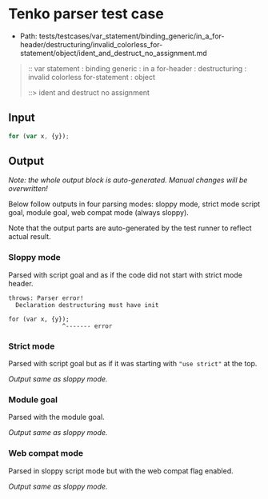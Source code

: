 # Tenko parser test case

- Path: tests/testcases/var_statement/binding_generic/in_a_for-header/destructuring/invalid_colorless_for-statement/object/ident_and_destruct_no_assignment.md

> :: var statement : binding generic : in a for-header : destructuring : invalid colorless for-statement : object
>
> ::> ident and destruct no assignment

## Input

`````js
for (var x, {y});
`````

## Output

_Note: the whole output block is auto-generated. Manual changes will be overwritten!_

Below follow outputs in four parsing modes: sloppy mode, strict mode script goal, module goal, web compat mode (always sloppy).

Note that the output parts are auto-generated by the test runner to reflect actual result.

### Sloppy mode

Parsed with script goal and as if the code did not start with strict mode header.

`````
throws: Parser error!
  Declaration destructuring must have init

for (var x, {y});
               ^------- error
`````

### Strict mode

Parsed with script goal but as if it was starting with `"use strict"` at the top.

_Output same as sloppy mode._

### Module goal

Parsed with the module goal.

_Output same as sloppy mode._

### Web compat mode

Parsed in sloppy script mode but with the web compat flag enabled.

_Output same as sloppy mode._
